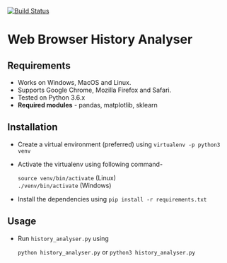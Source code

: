 [![Build Status](https://travis-ci.org/Samyak2/history-analyser.svg?branch=master)](https://travis-ci.org/Samyak2/history-analyser)
# Web Browser History Analyser

## Requirements
 - Works on Windows, MacOS and Linux.
 - Supports Google Chrome, Mozilla Firefox and Safari.
 - Tested on Python 3.6.x
 - **Required modules** - pandas, matplotlib, sklearn

## Installation
 - Create a virtual environment (preferred) using `virtualenv -p python3 venv`
 - Activate the virtualenv using following command-

    `source venv/bin/activate` (Linux) <br>
    `./venv/bin/activate` (Windows)
 - Install the dependencies using `pip install -r requirements.txt`

## Usage
 - Run `history_analyser.py` using
 
    `python history_analyser.py` or `python3 history_analyser.py`
